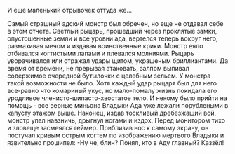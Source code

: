   И еще маленький отрывочек оттуда же...

Самый страшный адский монстр был обречен, но еще не отдавал себе в этом отчета. Светлый рыцарь, прошедший через проклятые замки, опустошенные земли и все уровни ада, вертелся теперь вокруг него, размахивая мечом и издавая воинственные крики. Монстр вяло отбивался когтистыми лапами и плевался молниями. Рыцарь уворачивался или отражал удары щитом, украшеным бриллиантами. Да время от времени, не прерывая атаковать, залпом выпивал содержимое очередной бутылочки с целебным зельем. У монстра такой возможности не было. Хотя каждый удар рыцаря был для него все-равно что комариный укус, но мало-помалу жизнь покидала его уродливое членисто-шипасто-хвостатое тело. И некому было прийти на помощь - все верные миньона Владыки Ада уже лежали порублеными в капусту этажом выше. Наконец, издав тоскливый дребезжащий вой, монстр упал навзничь, дрыгнул ногами и издох. Перед монитором тихо и зловеще засмеялся геймер. Приблизив нос к самому экрану, он постучал кривым острым когтем по изображению мертвого Владыки и язвительно прошипел: 
-Ну че, блин? Понял, кто в Аду главный? Каззёл!    